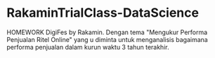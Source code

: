 # RakaminTrialClass-DataScience
HOMEWORK DigiFes by Rakamin. Dengan tema "Mengukur Performa Penjualan Ritel Online" yang u diminta untuk menganalisis bagaimana performa penjualan dalam kurun waktu 3 tahun terakhir.
